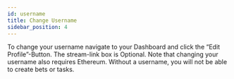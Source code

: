 ```yaml
---
id: username
title: Change Username
sidebar_position: 4
---
```


To change your username navigate to your Dashboard and click the “Edit Profile”-Button. The stream-link box is Optional. Note that changing your username also requires Ethereum. Without a username, you will not be able to create bets or tasks.
